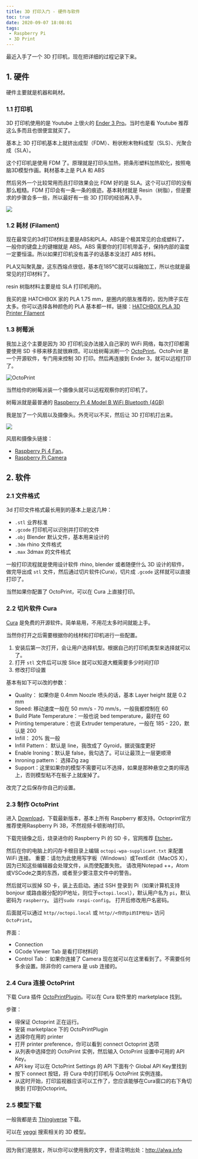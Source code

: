 ```yaml
---
title: 3D 打印入门 - 硬件与软件
toc: true
date: 2020-09-07 18:08:01
tags:
 - Raspberry Pi
 - 3D Print
---
```


最近入手了一个 3D 打印机，现在把详细的过程记录下来。

<!-- more -->

## 1. 硬件
硬件主要就是机器和耗材。

### 1.1 打印机
3D 打印机使用的是 Youtube 上很火的 [Ender 3 Pro](https://www.amazon.com/dp/B085XZHGYM)。当时也是看 Youtube 推荐这么多而且也很便宜就买了。

基本上 3D 打印机基本上就挤出成型（FDM）、粉状粉末物料成型（SLS）、光聚合成（SLA）。

这个打印机是使用 FDM 了。原理就是打印头加热，把条形塑料加热软化，按照电脑3D模型作画。耗材基本上是 PLA 和 ABS

然后另外一个比较常用而且打印效果会比 FDM 好的是 SLA。这个可以打印的没有那么粗糙。FDM 打印会有一条一条的痕迹。基本耗材就是 Resin（树脂），但是要求的步骤会多一些，所以最好有一些 3D 打印的经验再入手。

![](https://storage.googleapis.com/lichamnesia.appspot.com/images/3D_Printer_ender3.jpg)

### 1.2 耗材 (Filament)

现在最常见的3d打印材料主要是ABS和PLA，ABS是个极其常见的合成塑料了，一般你的键盘上的键帽就是 ABS。ABS 需要你的打印机带盖子，保持内部的温度一定要恒温。所以如果打印机没有盖子的话基本没法打 ABS 材料。

PLA又叫聚乳酸，这东西熔点很低，基本在185°C就可以熔融加工，所以也就是最常见的打印材料了。

resin 树脂材料主要是给 SLA 打印机用的。

我买的是 HATCHBOX 家的 PLA 1.75 mm，是圈内的朋友推荐的，因为牌子实在太多。你可以选择各种颜色的 PLA 基本都一样。链接：[HATCHBOX PLA 3D Printer Filament](https://www.amazon.com/dp/B00J0ECR5I)


### 1.3 树莓派
我加上这个主要是因为 3D 打印机没办法接入自己家的 WiFi 网络，每次打印都需要使用 SD 卡移来移去就很麻烦。可以给树莓派刷一个 [OctoPrint](http://octoprint.org/)。OctoPrint 是一个开源软件，专门用来控制 3D 打印。然后再连接到 Ender 3，就可以远程打印了。

![OctoPrint](https://storage.googleapis.com/lichamnesia.appspot.com/images/3D_Printer_octoprint.jpg)

当然给你的树莓派装一个摄像头就可以远程观察你的打印机了。


树莓派就是最普通的 [Raspberry Pi 4 Model B WiFi Bluetooth (4GB)](https://www.amazon.com/dp/B07TC2BK1X)

我是加了一个风扇以及摄像头。外壳可以不买，然后让 3D 打印机打出来。

![](https://storage.googleapis.com/lichamnesia.appspot.com/images/3D_Printer_raspberrypi.jpg)

风扇和摄像头链接：
- [Raspberry Pi 4 Fan](https://www.amazon.com/dp/B07C9C99RM)。
- [Raspberry Pi Camera](https://www.amazon.com/dp/B07QNSJ32M)


## 2. 软件

### 2.1 文件格式
3d 打印文件格式最长用到的基本上是这几种：

- `.stl` 业界标准
- `.gcode` 打印机可以识别并打印的文件
- `.obj` Blender 默认文件，基本用来设计的
- `.3dm` rhino 文件格式
- `.max` 3dmax 的文件格式

一般打印流程就是使用设计软件 rhino, blender 或者随便什么 3D 设计的软件，做完导出成 `stl` 文件，然后通过切片软件(Cura)，切片成 `.gcode` 这样就可以直接打印了。

当然如果你配置了 OctoPrint，可以在 Cura 上直接打印。

### 2.2 切片软件 Cura

[Cura](https://ultimaker.com/software/ultimaker-cura) 是免费的开源软件。简单易用，不用花太多时间就能上手。

当然你打开之后需要根据你的线材和打印机进行一些配置。

1. 安装后第一次打开，会让用户选择机型。根据自己的打印机类型来选择就可以了。
2. 打开 `stl` 文件后可以按 Slice 就可以知道大概需要多少时间打印
3. 修改打印设置

基本有如下可以改的参数：
- Quality： 如果你是 0.4mm Noozle 喷头的话，基本 Layer height 就是 0.2 mm
- Speed: 移动速度一般在 50 mm/s - 70 mm/s，一般我都控制在 60
- Build Plate Temperature：一般也说 bed temperature，最好在 60
- Printing temperature：也说 Extruder temperature，一般在 185 - 220，默认是 200
- Infill： 20% 我一般
- Infill Pattern： 默认是 line，我改成了 Gyroid，据说强度更好
- Enable Ironing：默认是 false，我勾选了。可以让最顶上一层更顺滑
- Inroning pattern： 选择Zig zag
- Support：这里如果你的模型不需要可以不选择，如果是那种悬空之类的得选上，否则模型粘不在板子上就废掉了。

改完了之后保存你自己的设置。

### 2.3 制作 OctoPrint


进入 [Download](https://octoprint.org/download/)，下载最新版本，基本上所有 Raspberry 都支持。Octoprint官方推荐使用Raspberry Pi 3B，不然视频卡顿影响打印。

下载完镜像之后，烧录进你的 Raspberry Pi 的 SD 卡，官网推荐 [Etcher](https://etcher.io/)。 

然后在你的电脑上的闪存卡根目录上编辑 `octopi-wpa-supplicant.txt` 来配置 WiFi 连接。 重要：请勿为此使用写字板（Windows）或TextEdit（MacOS X），因为已知这些编辑器会处理文件，从而使配置失败。 请改用Notepad ++，Atom或VSCode之类的东西，或者至少要注意文件中的警告。

然后就可以拔掉 SD 卡，装上去启动。通过 SSH 登录到 Pi（如果计算机支持 bonjour 或路由器分配的IP地址，则位于`octopi.local`），默认用户名为 `pi`，默认密码为 `raspberry`。 运行`sudo raspi-config`。 打开后修改用户名密码。

后面就可以通过 `http//octopi.local` 或 `http//<你的pi的IP地址>` 访问 `OctoPrint`。 

界面：
- Connection 
- GCode Viewer Tab 是看打印材料的
- Control Tab： 如果你连接了 Camera 现在就可以在这里看到了。不需要任何多余设置。除非你的 camera 是 usb 连接的。

### 2.4 Cura 连接 OctoPrint
下载 Cura 插件 [OctoPrintPlugin](https://marketplace.ultimaker.com/app/cura/plugins/fieldofview/OctoPrintPlugin)。可以在 Cura 软件里的 marketplace 找到。

步骤：
- 得保证 Octoprint 正在运行。
- 安装 marketplace 下的 OctoPrintPlugin
- 选择你在用的 printer
- 打开 printer preference，你可以看到 connect Octoprint 选项
- 从列表中选择您的 OctoPrint 实例，然后输入 OctoPrint 设置中可用的 API Key。
- API key 可以在 OctoPrint Settings 的 API 下面有个 Global API Key里找到
- 按下 connect 按钮，将 Cura 中的打印机与 OctoPrint 实例连接。
- 从这时开始，打印监视器应该可以工作了，您应该能够在Cura窗口的右下角切换到 打印到Octoprint。

### 2.5 模型下载
一般我都是去 [Thingiverse](https://www.thingiverse.com/) 下载。

可以在 [yeggi](https://www.yeggi.com/) 搜索相关的 3D 模型。

---

因为我们是朋友，所以你可以使用我的文字，但请注明出处：http://alwa.info